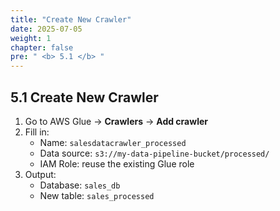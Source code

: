 ```yaml
---
title: "Create New Crawler"
date: 2025-07-05
weight: 1
chapter: false
pre: " <b> 5.1 </b> "
---
```


## 5.1 Create New Crawler

1. Go to AWS Glue → **Crawlers** → **Add crawler**
2. Fill in:
   - Name: `salesdatacrawler_processed`
   - Data source: `s3://my-data-pipeline-bucket/processed/`
   - IAM Role: reuse the existing Glue role
3. Output:
   - Database: `sales_db`
   - New table: `sales_processed`
